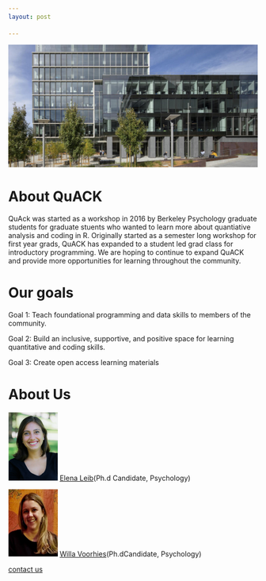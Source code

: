 ```yaml
---
layout: post

---
```

![image](bww-4.jpeg)

# About QuACK
QuAck was started as a workshop in 2016 by Berkeley Psychology graduate students for graduate stuents who wanted to learn more about quantiative analysis and coding in R. Originally started as a semester long workshop for first year grads, QuACK has expanded to a student led grad class for introductory programming. We are hoping to continue to expand QuACK and provide more opportunities for learning throughout the community. 

# Our goals 
Goal 1: Teach foundational programming and data skills to members of the community.

Goal 2: Build an inclusive, supportive, and positive space for learning quantitative and coding skills.

Goal 3: Create open access learning materials 

# About Us
<img src="Elena.png" alt="Elena" width="100"/> [Elena Leib](https://bungelab.berkeley.edu/graduate-students/)(Ph.d Candidate, Psychology)


<img src="biopic (1).png" alt="Willa" width="100" /> [Willa Voorhies](https://cnl.berkeley.edu/people/willa-voorhies/)(Ph.dCandidate, Psychology)


[contact us]()
